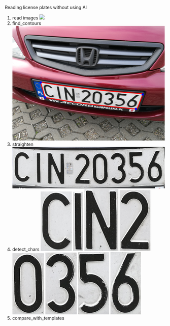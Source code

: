 Reading license plates without using AI

1. read images
![](train_1/CIN20356.jpg)  
2. find_contours
![](photos/pho1.png)    
3. straighten
![](photos/pho2.png)
4. detect_chars
![](photos/e1.png) ![](photos/e2.png) ![](photos/e3.png) ![](photos/e4.png) ![](photos/e5.png) ![](photos/e6.png) ![](photos/e7.png) ![](photos/e8.png)         
5. compare_with_templates

